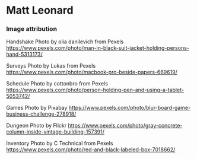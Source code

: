 # Matt Leonard






 ### Image attribution

Handshake
Photo by olia danilevich from Pexels
https://www.pexels.com/photo/man-in-black-suit-jacket-holding-persons-hand-5313173/


Surveys
Photo by Lukas from Pexels
https://www.pexels.com/photo/macbook-pro-beside-papers-669619/


Schedule
Photo by cottonbro from Pexels
https://www.pexels.com/photo/person-holding-pen-and-using-a-tablet-5053742/


Games
Photo by Pixabay
https://www.pexels.com/photo/blur-board-game-business-challenge-278918/


Dungeon
Photo by Flickr
https://www.pexels.com/photo/gray-concrete-column-inside-vintage-building-157391/


Inventory
Photo by C Technical from Pexels
https://www.pexels.com/photo/red-and-black-labeled-box-7018662/
